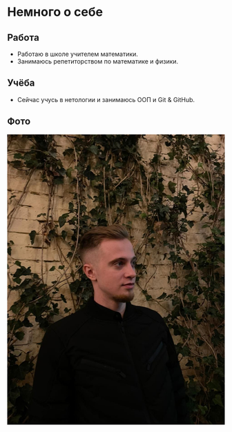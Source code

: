 # Немного о себе
## Работа
- Работаю в школе учителем математики.
- Занимаюсь репетиторством по математике и физики.

## Учёба
- Сейчас учусь в нетологии и занимаюсь ООП и Git & GitHub.

## Фото
![## Фото:](photo_2023-06-21_21-23-05.jpg)